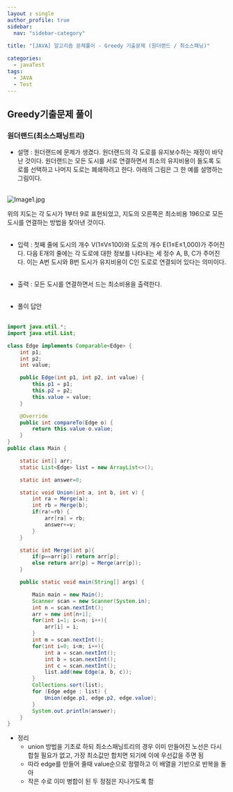 ```yaml
---
layout : single
author_profile: true
sidebar: 
  nav: "sidebar-category"
  
title: "[JAVA] 알고리즘 문제풀이 - Greedy 기출문제 (원더랜드 / 최소스패닝)"

categories:
  - javaTest
tags:
  - JAVA
  - Test
---
```

	
## Greedy기출문제 풀이

### 원더랜드(최소스패닝트리)

- 설명 : 원더랜드에 문제가 생겼다. 원더랜드의 각 도로를 유지보수하는 재정이 바닥난 것이다. 원더랜드는 모든 도시를 서로 연결하면서 최소의 유지비용이 들도록 도로를 선택하고 나머지 도로는 폐쇄하려고 한다. 아래의 그림은 그 한 예를 설명하는 그림이다.<br><br>

![Image1.jpg](https://cote.inflearn.com/public/upload/7d06ee1336.jpg)  

위의 지도는 각 도시가 1부터 9로 표현되었고, 지도의 오른쪽은 최소비용 196으로 모든 도시를 연결하는 방법을 찾아낸 것이다.<br><br>

- 입력 : 첫째 줄에 도시의 개수 V(1≤V≤100)와 도로의 개수 E(1≤E≤1,000)가 주어진다. 다음 E개의 줄에는 각 도로에 대한 정보를 나타내는 세 정수 A, B, C가 주어진다. 이는 A번 도시와 B번 도시가 유지비용이 C인 도로로 연결되어 있다는 의미이다.  <br><br>

- 출력 : 모든 도시를 연결하면서 드는 최소비용을 출력한다.<br><br>

- 풀이 답안<br><br>

``` java
import java.util.*;
import java.util.List;

class Edge implements Comparable<Edge> {
    int p1;
    int p2;
    int value;

    public Edge(int p1, int p2, int value) {
        this.p1 = p1;
        this.p2 = p2;
        this.value = value;
    }

    @Override
    public int compareTo(Edge o) {
        return this.value-o.value;
    }
}
public class Main {

    static int[] arr;
    static List<Edge> list = new ArrayList<>();

    static int answer=0;

    static void Union(int a, int b, int v) {
        int ra = Merge(a);
        int rb = Merge(b);
        if(ra!=rb) {
            arr[ra] = rb;
            answer+=v;
        }
    }

    static int Merge(int p){
        if(p==arr[p]) return arr[p];
        else return arr[p] = Merge(arr[p]);
    }

    public static void main(String[] args) {

        Main main = new Main();
        Scanner scan = new Scanner(System.in);
        int n = scan.nextInt();
        arr = new int[n+1];
        for(int i=1; i<=n; i++){
            arr[i] = i;
        }
        int m = scan.nextInt();
        for(int i=0; i<m; i++){
            int a = scan.nextInt();
            int b = scan.nextInt();
            int c = scan.nextInt();
            list.add(new Edge(a, b, c));
        }
        Collections.sort(list);
        for (Edge edge : list) {
            Union(edge.p1, edge.p2, edge.value);
        }
        System.out.println(answer);
    }
}
```

- 정리<br> 
	- union 방법을 기초로 하되 최소스패닝트리의 경우 이미 만들어진 노선은 다시 합칠 필요가 없고, 가장 최소값만 합치면 되기에 이에 우선값을 주면 됨<br> 
	- 따라 edge를 만들어 줄때 value순으로 정렬하고 이 배열을 기반으로 반복을 돌아<br> 
	- 작은 수로 이미 병합이 된 두 정점은 지나가도록 함<br> <br> 
